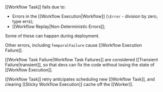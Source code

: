 [[Workflow Task]] fails due to:
- Errors in the [[Workflow Execution|Workflow]] (`\Error` - division by zero, type errs);
- [[Workflow Replay|Non-Deterministic Errors]];

Some of these can happen during deployment.

Other errors, including `TemporalFailure` cause [[Workflow Execution Failure]].

[[Workflow Task Failure|Workflow Task Failures]] are considered [[Transient Failure|transient]], so that devs can fix the code without losing the state of [[Workflow Execution]].

[[Workflow Task]] retry anticipates scheduling new [[Workflow Task]], and clearing [[Sticky Workflow Execution]] cache off the [[Worker]].

